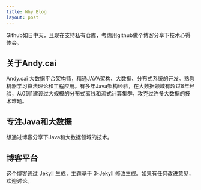 ```yaml
---
title: Why Blog
layout: post
---
```


Github如日中天，且现在支持私有仓库，考虑用github做个博客分享下技术心得体会。

## 关于Andy.cai

Andy.cai 大数据平台架构师，精通JAVA架构、大数据、分布式系统的开发。熟悉机器学习算法理论和工程应用。有多年Java架构经验，在大数据领域有超过8年经验，从0到1建设过大规模的分布式离线和流式计算集群，攻克过许多大数据的技术难题。

## 专注Java和大数据

想通过博客分享下Java和大数据领域的技术。

## 博客平台

这个博客通过 [Jekyll](http://jekyllrb.com/) 生成，主题基于 [3-Jekyll](https://github.com/P233/3-Jekyll) 修改生成。如果有任何改进意见，欢迎讨论。
